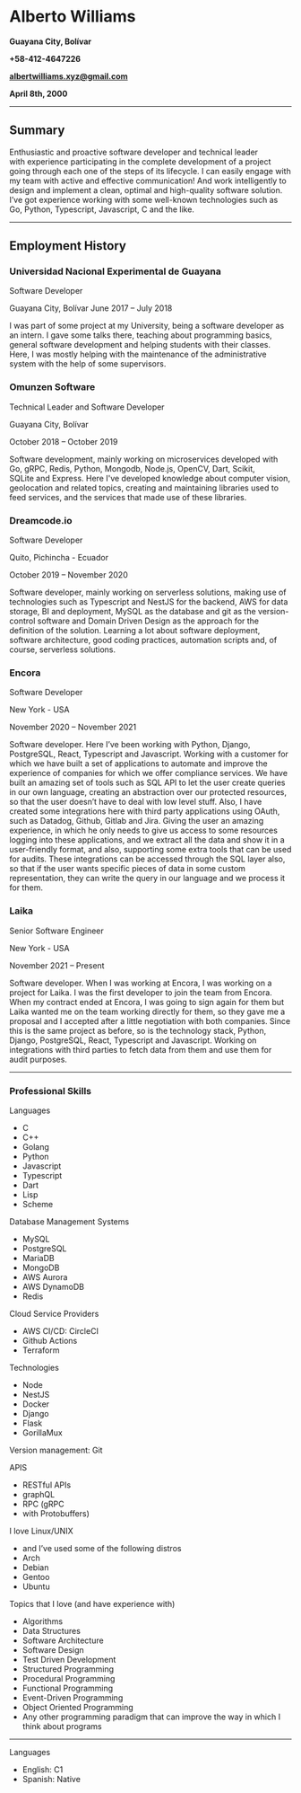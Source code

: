 # Alberto Williams

__Guayana City, Bolívar__

__+58-412-4647226__

__[albertwilliams.xyz@gmail.com](albertwilliams.xyz@gmail.com)__

__April 8th, 2000__

---

## Summary 

Enthusiastic and proactive software developer and technical leader with experience participating in the complete development of a project going through each one of the steps of its lifecycle. I can easily engage with my team with active and effective communication! And work intelligently to design and implement a clean, optimal and high-quality software solution. I’ve got experience working with some well-known technologies such as Go, Python, Typescript, Javascript, C and the like. 

---

## Employment History 

### Universidad Nacional Experimental de Guayana

Software Developer

Guayana City, Bolívar June 2017 – July 2018 

I was part of some project at my University, being a software developer as an intern. I gave some talks there, teaching about programming basics, general software development and helping students with their classes. Here, I was mostly helping with the maintenance of the administrative system with the help of some supervisors. 

### Omunzen Software

Technical Leader and Software Developer

Guayana City, Bolívar 

October 2018 – October 2019 

Software development, mainly working on microservices developed with Go, gRPC, Redis, Python, Mongodb, Node.js, OpenCV, Dart, Scikit, SQLite and Express. Here I've developed knowledge about computer vision, geolocation and related topics, creating and maintaining libraries used to feed services, and the services that made use of these libraries. 

### Dreamcode.io 

Software Developer 

Quito, Pichincha - Ecuador

October 2019 – November 2020

Software developer, mainly working on serverless solutions, making use of technologies such as Typescript and NestJS for the backend, AWS for data storage, BI and deployment, MySQL as the database and git as the version-control software and Domain Driven Design as the approach for the definition of the solution. Learning a lot about software deployment, software architecture, good coding practices, automation scripts and, of course, serverless solutions.

### Encora

Software Developer

New York - USA

November 2020 – November 2021 

Software developer. Here I’ve been working with Python, Django, PostgreSQL, React, Typescript and Javascript. Working with a customer for which we have built a set of applications to automate and improve the experience of companies for which we offer compliance services. We have built an amazing set of tools such as SQL API to let the user create queries in our own language, creating an abstraction over our protected resources, so that the user doesn’t have to deal with low level stuff. Also, I have created some integrations here with third party applications using OAuth, such as Datadog, Github, Gitlab and Jira. Giving the user an amazing experience, in which he only needs to give us access to some resources logging into these applications, and we extract all the data and show it in a user-friendly format, and also, supporting some extra tools that can be used for audits. These integrations can be accessed through the SQL layer also, so that if the user wants specific pieces of data in some custom representation, they can write the query in our language and we process it for them.

### Laika

Senior Software Engineer

New York - USA

November 2021 – Present 

Software developer. When I was working at Encora, I was working on a project for Laika. I was the first developer to join the team from Encora. When my contract ended at Encora, I was going to sign again for them but Laika wanted me on the team working directly for them, so they gave me a proposal and I accepted after a little negotiation with both companies. Since this is the same project as before, so is the technology stack, Python, Django, PostgreSQL, React, Typescript and Javascript. Working on integrations with third parties to fetch data from them and use them for audit purposes.

---

### Professional Skills

Languages

- C
- C++
- Golang
- Python
- Javascript
- Typescript
- Dart
- Lisp
- Scheme 

Database Management Systems

- MySQL
- PostgreSQL
- MariaDB
- MongoDB
- AWS Aurora
- AWS DynamoDB
- Redis

Cloud Service Providers

- AWS CI/CD: CircleCI
- Github Actions
- Terraform 

Technologies

- Node
- NestJS
- Docker
- Django
- Flask
- GorillaMux

Version management: Git

APIS

- RESTful APIs
- graphQL
- RPC (gRPC
- with Protobuffers)

I love Linux/UNIX

- and I’ve used some of the following distros
- Arch
- Debian
- Gentoo
- Ubuntu

Topics that I love (and have experience with)

- Algorithms
- Data Structures
- Software Architecture
- Software Design
- Test Driven Development
- Structured Programming
- Procedural Programming
- Functional Programming
- Event-Driven Programming
- Object Oriented Programming 
- Any other programming paradigm that can improve the way in which I think about programs 

---

Languages 

- English: C1
- Spanish: Native 
